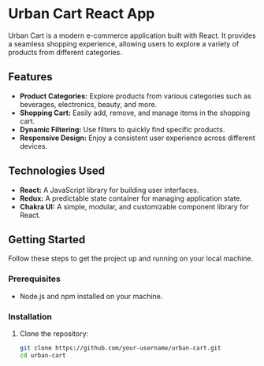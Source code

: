 # Urban Cart React App

Urban Cart is a modern e-commerce application built with React. It provides a seamless shopping experience, allowing users to explore a variety of products from different categories.

## Features

- **Product Categories:** Explore products from various categories such as beverages, electronics, beauty, and more.
- **Shopping Cart:** Easily add, remove, and manage items in the shopping cart.
- **Dynamic Filtering:** Use filters to quickly find specific products.
- **Responsive Design:** Enjoy a consistent user experience across different devices.

## Technologies Used

- **React:** A JavaScript library for building user interfaces.
- **Redux:** A predictable state container for managing application state.
- **Chakra UI:** A simple, modular, and customizable component library for React.

## Getting Started

Follow these steps to get the project up and running on your local machine.

### Prerequisites

- Node.js and npm installed on your machine.

### Installation

1. Clone the repository:

   ```bash
   git clone https://github.com/your-username/urban-cart.git
   cd urban-cart
